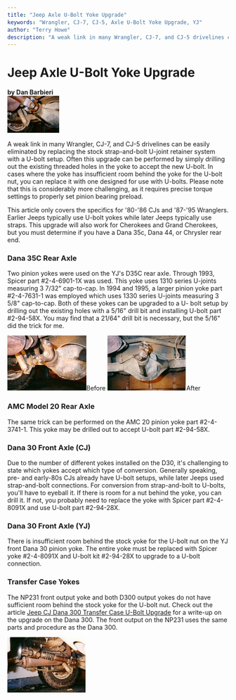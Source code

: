 ```yaml
---
title: "Jeep Axle U-Bolt Yoke Upgrade"
keywords: "Wrangler, CJ-7, CJ-5, Axle U-Bolt Yoke Upgrade, YJ"
author: "Terry Howe"
description: "A weak link in many Wrangler, CJ-7, and CJ-5 drivelines can be easily eliminated by replacing the stock strap-and-bolt U-joint retainer system with a U-bolt setup."
---
```

# Jeep Axle U-Bolt Yoke Upgrade

**by Dan Barbieri**   
[![yoke](../../img/axle/yoke01_.jpg)](../../img/axle/yoke01.jpg) 

A weak link in many Wrangler, CJ-7, and CJ-5 drivelines can be easily eliminated by replacing the stock strap-and-bolt U-joint retainer system with a U-bolt setup. Often this upgrade can be performed by simply drilling out the existing threaded holes in the yoke to accept the new U-bolt. In cases where the yoke has insufficient room behind the yoke for the U-bolt nut, you can replace it with one designed for use with U-bolts. Please note that this is considerably more challenging, as it requires precise torque settings to properly set pinion bearing preload. 

This article only covers the specifics for '80-'86 CJs and '87-'95 Wranglers. Earlier Jeeps typically use U-bolt yokes while later Jeeps typically use straps. This upgrade will also work for Cherokees and Grand Cherokees, but you must determine if you have a Dana 35c, Dana 44, or Chrysler rear end. 

### Dana 35C Rear Axle

Two pinion yokes were used on the YJ's D35C rear axle. Through 1993, Spicer part #2-4-6901-1X was used. This yoke uses 1310 series U-joints measuring 3 7/32" cap-to-cap. In 1994 and 1995, a larger pinion yoke part #2-4-7631-1 was employed which uses 1330 series U-joints measuring 3 5/8" cap-to-cap. Both of these yokes can be upgraded to a U- bolt setup by drilling out the existing holes with a 5/16" drill bit and installing U-bolt part #2-94-58X. You may find that a 21/64" drill bit is necessary, but the 5/16" did the trick for me. 

[![yoke before](../../img/axle/yoke03_.jpg)](../../img/axle/yoke03.jpg)Before [![yoke after](../../img/axle/yoke02_.jpg)](../../img/axle/yoke02.jpg)After

### AMC Model 20 Rear Axle

The same trick can be performed on the AMC 20 pinion yoke part #2-4-3741-1. This yoke may be drilled out to accept U-bolt part #2-94-58X. 

### Dana 30 Front Axle (CJ)

Due to the number of different yokes installed on the D30, it's challenging to state which yokes accept which type of conversion. Generally speaking, pre- and early-80s CJs already have U-bolt setups, while later Jeeps used strap-and-bolt connections. For conversion from strap-and-bolt to U-bolts, you'll have to eyeball it. If there is room for a nut behind the yoke, you can drill it. If not, you probably need to replace the yoke with Spicer part #2-4-8091X and use U-bolt part #2-94-28X. 

### Dana 30 Front Axle (YJ)

There is insufficient room behind the stock yoke for the U-bolt nut on the YJ front Dana 30 pinion yoke. The entire yoke must be replaced with Spicer yoke #2-4-8091X and U-bolt kit #2-94-28X to upgrade to a U-bolt connection. 

### Transfer Case Yokes

The NP231 front output yoke and both D300 output yokes do not have sufficient room behind the stock yoke for the U-bolt nut. Check out the article [ Jeep CJ Dana 300 Transfer Case U-Bolt Upgrade](/xfer/upgrades/d300ub.md) for a write-up on the upgrade on the Dana 300. The front output on the NP231 uses the same parts and procedure as the Dana 300. 

[![yoke](../../img/axle/yoke05_.jpg)](../../img/axle/yoke05.jpg)